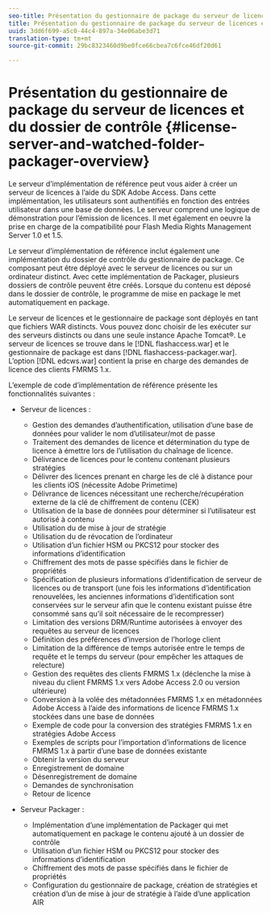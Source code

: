 ```yaml
---
seo-title: Présentation du gestionnaire de package du serveur de licences et du dossier de contrôle
title: Présentation du gestionnaire de package du serveur de licences et du dossier de contrôle
uuid: 3dd6f699-a5c0-44c4-897a-34e06abe3d71
translation-type: tm+mt
source-git-commit: 29bc8323460d9be0fce66cbea7c6fce46df20d61

---
```



# Présentation du gestionnaire de package du serveur de licences et du dossier de contrôle {#license-server-and-watched-folder-packager-overview}

Le serveur d’implémentation de référence peut vous aider à créer un serveur de licences à l’aide du SDK Adobe Access. Dans cette implémentation, les utilisateurs sont authentifiés en fonction des entrées utilisateur dans une base de données. Le serveur comprend une logique de démonstration pour l’émission de licences. Il met également en oeuvre la prise en charge de la compatibilité pour Flash Media Rights Management Server 1.0 et 1.5.

Le serveur d’implémentation de référence inclut également une implémentation du dossier de contrôle du gestionnaire de package. Ce composant peut être déployé avec le serveur de licences ou sur un ordinateur distinct. Avec cette implémentation de Packager, plusieurs dossiers de contrôle peuvent être créés. Lorsque du contenu est déposé dans le dossier de contrôle, le programme de mise en package le met automatiquement en package.

Le serveur de licences et le gestionnaire de package sont déployés en tant que fichiers WAR distincts. Vous pouvez donc choisir de les exécuter sur des serveurs distincts ou dans une seule instance Apache Tomcat®. Le serveur de licences se trouve dans le [!DNL flashaccess.war] et le gestionnaire de package est dans [!DNL flashaccess-packager.war]. L’option [!DNL edcws.war] contient la prise en charge des demandes de licence des clients FMRMS 1.x.

L’exemple de code d’implémentation de référence présente les fonctionnalités suivantes :

* Serveur de licences :

   * Gestion des demandes d’authentification, utilisation d’une base de données pour valider le nom d’utilisateur/mot de passe
   * Traitement des demandes de licence et détermination du type de licence à émettre lors de l’utilisation du chaînage de licence.
   * Délivrance de licences pour le contenu contenant plusieurs stratégies
   * Délivrer des licences prenant en charge les  de clé à distance pour les clients iOS (nécessite Adobe Primetime)
   * Délivrance de licences nécessitant une recherche/récupération externe de la clé de chiffrement de contenu (CEK)
   * Utilisation de la base de données pour déterminer si l’utilisateur est autorisé à  contenu
   * Utilisation du de mise à jour de stratégie
   * Utilisation du de révocation de l’ordinateur
   * Utilisation d’un fichier HSM ou PKCS12 pour stocker des informations d’identification
   * Chiffrement des mots de passe spécifiés dans le fichier de propriétés
   * Spécification de plusieurs informations d’identification de serveur de licences ou de transport (une fois les informations d’identification renouvelées, les anciennes informations d’identification sont conservées sur le serveur afin que le contenu existant puisse être consommé sans qu’il soit nécessaire de le recompresser)
   * Limitation des versions DRM/Runtime autorisées à envoyer des requêtes au serveur de licences
   * Définition des préférences d’inversion de l’horloge client
   * Limitation de la différence de temps autorisée entre le temps de requête et le temps du serveur (pour empêcher les attaques de relecture)
   * Gestion des requêtes des clients FMRMS 1.x (déclenche la mise à niveau du client FMRMS 1.x vers Adobe Access 2.0 ou version ultérieure)
   * Conversion à la volée des métadonnées FMRMS 1.x en métadonnées Adobe Access à l’aide des informations de licence FMRMS 1.x stockées dans une base de données
   * Exemple de code pour la conversion des stratégies FMRMS 1.x en stratégies Adobe Access
   * Exemples de scripts pour l’importation d’informations de licence FMRMS 1.x à partir d’une base de données existante
   * Obtenir la version du serveur
   * Enregistrement de domaine
   * Désenregistrement de domaine
   * Demandes de synchronisation
   * Retour de licence

* Serveur Packager :

   * Implémentation d’une implémentation de Packager qui met automatiquement en package le contenu ajouté à un dossier de contrôle
   * Utilisation d’un fichier HSM ou PKCS12 pour stocker des informations d’identification
   * Chiffrement des mots de passe spécifiés dans le fichier de propriétés
   * Configuration du gestionnaire de package, création de stratégies et création d’un de mise à jour de stratégie à l’aide d’une application AIR

